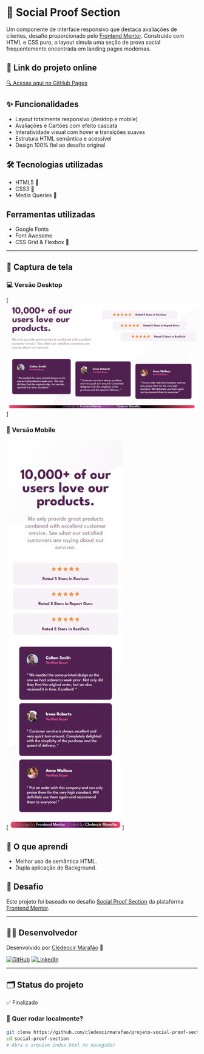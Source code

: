 # 📣 Social Proof Section

Um componente de interface responsivo que destaca avaliações de clientes, desafio proporcionado pelo [Frontend Mentor](https://www.frontendmentor.io). Construído com HTML e CSS puro, o layout simula uma seção de prova social frequentemente encontrada em landing pages modernas.

## 🔗 Link do projeto online

[🔍 Acesse aqui no GitHub Pages](https://cledeocirmarafao.github.io/projeto-social-proof-section/)

## ✨ Funcionalidades

- Layout totalmente responsivo (desktop e mobile)
- Avaliações e Cartões com efeito cascata
- Interatividade visual com hover e transições suaves
- Estrutura HTML semântica e acessível
- Design 100% fiel ao desafio original

## 🛠 Tecnologias utilizadas

- HTML5 🧱
- CSS3 🎨
- Media Queries 📱

## Ferramentas utilizadas

- Google Fonts
- Font Awesome
- CSS Grid & Flexbox 📐

---

## 📸 Captura de tela

### 💻 Versão Desktop

[<img src="./src/assets/images/for-readme-project-social-proof-section.png" alt="Imagem do layout para versão desktop do projeto">]

### 📱 Versão Mobile

[<img src="./src/assets/images/mobile-screenshot.png">]

## 🧠 O que aprendi

- Melhor uso de semântica HTML.
- Dupla aplicação de Background.

## 📌 Desafio

Este projeto foi baseado no desafio [Social Proof Section](https://www.frontendmentor.io/challenges/social-proof-section-6e0qTv_bA) da plataforma [Frontend Mentor](https://www.frontendmentor.io).

---

## 🧑‍🎓 Desenvolvedor

Desenvolvido por [Cledeocir Marafão](https://www.linkedin.com/in/cledeocir-maraf%C3%A3o-267768193/) 👾

[![GitHub](https://img.shields.io/badge/GitHub-000?style=for-the-badge&logo=github&logoColor=white)](https://github.com/cledeocirmarafao)
[![LinkedIn](https://img.shields.io/badge/LinkedIn-0077B5?style=for-the-badge&logo=linkedin&logoColor=white)](https://www.linkedin.com/in/cledeocir-maraf%C3%A3o-267768193/)

---

## 🗂️ Status do projeto

✅ Finalizado

### 🚀 Quer rodar localmente?

```bash
git clone https://github.com/cledeocirmarafao/projeto-social-proof-section.git
cd social-proof-section
# Abra o arquivo index.html no navegador
```
